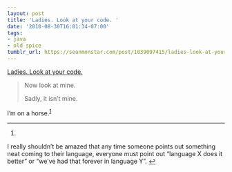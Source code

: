 ```yaml
---
layout: post
title: 'Ladies. Look at your code. '
date: '2010-08-30T16:01:34-07:00'
tags:
- java
- old spice
tumblr_url: https://seanmonstar.com/post/1039097415/ladies-look-at-your-code
---
```

[Ladies. Look at your code.](http://www.google.com/buzz/kevinb9n/Q3YnNiEC9jr/Ladies-Look-at-your-code-return-Iterables-filter)  

> Now look at mine.
> 
> Sadly, it isn’t mine.

I’m on a horse.<sup id="fnref:1"><a href="#fn:1" class="footnote-ref" role="doc-noteref">1</a></sup>

* * *

1. 

I really shouldn’t be amazed that any time someone points out something neat coming to their language, everyone must point out “language X does it better” or “we’ve had that forever in language Y”.&nbsp;[↩︎](#fnref:1)


